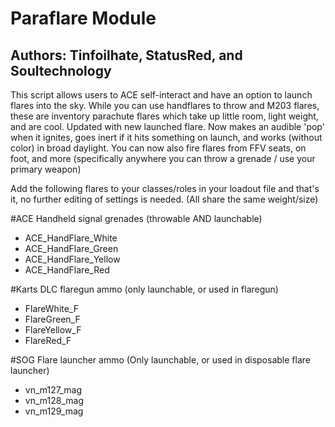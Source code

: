 # Paraflare Module
## Authors: Tinfoilhate, StatusRed, and Soultechnology

This script allows users to ACE self-interact and have an option to launch flares into the sky.
While you can use handflares to throw and M203 flares, these are inventory parachute flares which take up little room, light weight, and are cool.
Updated with new launched flare. Now makes an audible 'pop' when it ignites, goes inert if it hits something on launch, and works (without color) in broad daylight. 
You can now also fire flares from FFV seats, on foot, and more (specifically anywhere you can throw a grenade / use your primary weapon)

Add the following flares to your classes/roles in your loadout file and that's it, no further editing of settings is needed. (All share the same weight/size)

#ACE Handheld signal grenades (throwable AND launchable)
* ACE_HandFlare_White
* ACE_HandFlare_Green
* ACE_HandFlare_Yellow
* ACE_HandFlare_Red

#Karts DLC flaregun ammo (only launchable, or used in flaregun)
* FlareWhite_F
* FlareGreen_F
* FlareYellow_F
* FlareRed_F

#SOG Flare launcher ammo (Only launchable, or used in disposable flare launcher)
* vn_m127_mag
* vn_m128_mag
* vn_m129_mag
